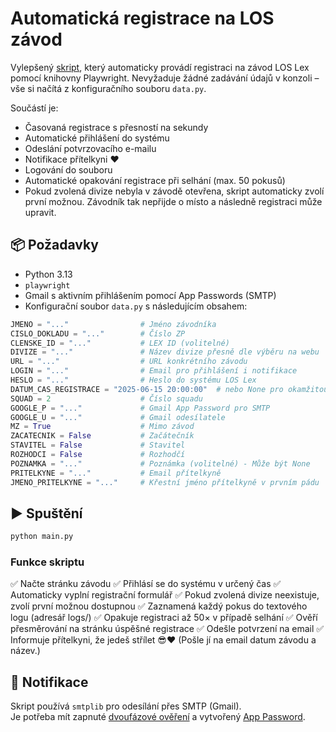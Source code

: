 # Automatická registrace na LOS závod

Vylepšený [skript](https://github.com/joudar11/registrator_zavodu), který automaticky provádí registraci na závod LOS Lex pomocí knihovny Playwright. Nevyžaduje žádné zadávání údajů v konzoli – vše si načítá z konfiguračního souboru `data.py`.

Součástí je:
- Časovaná registrace s přesností na sekundy
- Automatické přihlášení do systému
- Odeslání potvrzovacího e-mailu
- Notifikace přítelkyni ❤️
- Logování do souboru
- Automatické opakování registrace při selhání (max. 50 pokusů)
- Pokud zvolená divize nebyla v závodě otevřena, skript automaticky zvolí první možnou. Závodník tak nepřijde o místo a následně registraci může upravit.

## 📦 Požadavky

- Python 3.13
- `playwright`
- Gmail s aktivním přihlášením pomocí App Passwords (SMTP)
- Konfigurační soubor `data.py` s následujícím obsahem:

```python
JMENO = "..."                # Jméno závodníka
CISLO_DOKLADU = "..."        # Číslo ZP
CLENSKE_ID = "..."           # LEX ID (volitelné)
DIVIZE = "..."               # Název divize přesně dle výběru na webu
URL = "..."                  # URL konkrétního závodu
LOGIN = "..."                # Email pro přihlášení i notifikace
HESLO = "..."                # Heslo do systému LOS Lex
DATUM_CAS_REGISTRACE = "2025-06-15 20:00:00"  # nebo None pro okamžitou registraci. Formát musí být RRRR-MM-DD HH:MM:SS
SQUAD = 2                    # Číslo squadu
GOOGLE_P = "..."             # Gmail App Password pro SMTP
GOOGLE_U = "..."             # Gmail odesílatele
MZ = True                    # Mimo závod
ZACATECNIK = False           # Začátečník
STAVITEL = False             # Stavitel
ROZHODCI = False             # Rozhodčí
POZNAMKA = "..."             # Poznámka (volitelné) - Může být None
PRITELKYNE = "..."           # Email přítelkyně
JMENO_PRITELKYNE = "..."     # Křestní jméno přítelkyně v prvním pádu
```

## ▶️ Spuštění

```bash
python main.py
```

### Funkce skriptu

✅ Načte stránku závodu
✅ Přihlásí se do systému v určený čas
✅ Automaticky vyplní registrační formulář
✅ Pokud zvolená divize neexistuje, zvolí první možnou dostupnou
✅ Zaznamená každý pokus do textového logu (adresář logs/)
✅ Opakuje registraci až 50× v případě selhání
✅ Ověří přesměrování na stránku úspěšné registrace
✅ Odešle potvrzení na email
✅ Informuje přítelkyni, že jedeš střílet 😎❤️ (Pošle jí na email datum závodu a název.)

## 📧 Notifikace

Skript používá `smtplib` pro odesílání přes SMTP (Gmail).  
Je potřeba mít zapnuté [dvoufázové ověření](https://myaccount.google.com/security) a vytvořený [App Password](https://support.google.com/accounts/answer/185833).
